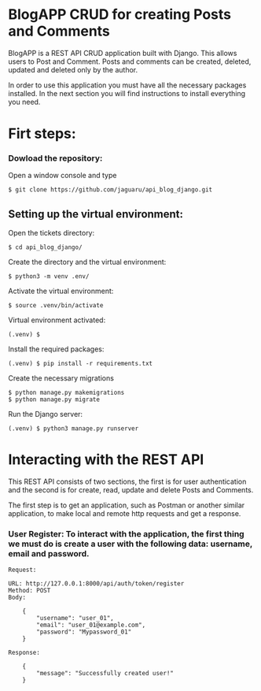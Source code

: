 # BlogAPP CRUD for creating Posts and Comments

BlogAPP is a REST API CRUD application built with Django. This allows users to Post and Comment. Posts and comments can be created, deleted, updated and deleted only by the author.

In order to use this application you must have all the necessary packages installed. In the next section you will find instructions to install everything you need.


# Firt steps:

### Dowload the repository:

Open a window console and type

    $ git clone https://github.com/jaguaru/api_blog_django.git

## Setting up the virtual environment:

Open the tickets directory:

    $ cd api_blog_django/

Create the directory and the virtual environment:

    $ python3 -m venv .env/

Activate the virtual environment:

    $ source .venv/bin/activate

Virtual environment activated:

    (.venv) $

Install the required packages:

    (.venv) $ pip install -r requirements.txt

Create the necessary migrations

    $ python manage.py makemigrations
    $ python manage.py migrate

Run the Django server:

    (.venv) $ python3 manage.py runserver


# Interacting with the REST API

This REST API consists of two sections, the first is for user authentication and the second is for create, read, update and delete Posts and Comments.

The first step is to get an application, such as Postman or another similar application, to make local and remote http requests and get a response.

### User Register: To interact with the application, the first thing we must do is create a user with the following data: username, email and password.

    Request:

    URL: http://127.0.0.1:8000/api/auth/token/register
    Method: POST
    Body:

        {
            "username": "user_01",
            "email": "user_01@example.com",
            "password": "Mypassword_01"
        }
    
    Response:

        {
            "message": "Successfully created user!"
        }

